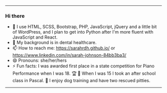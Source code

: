 
---

### Hi there

<!--   <img width="300" height="auto" src="https://www.dropbox.com/s/1uc42v0yw5jf7qz/IT%20crowd.gif?raw=1">
</span><br> -->
- 🧠 I use HTML, SCSS, Bootstrap, PHP, JavaScript, jQuery and a little bit of WordPress, and I plan to get into Python after I'm more fluent with JavaScript and React. <br>
- 💬 My background is in dental healthcare. <br>
- 📫 How to reach me: https://sarahrdh.github.io/ or https://www.linkedin.com/in/sarah-johnson-84bb3ba3/ <br>
- 😄 Pronouns: she/her/hers <br>
- ⚡ Fun facts: I was awarded first place in a state competition for Piano Performance when I was 18. 🏆 🎹 When I was 15 I took an after school class in Pascal. 🐶 I enjoy dog training and have two rescued pitties. <br>

---
